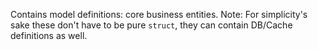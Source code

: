 Contains model definitions: core business entities. Note: For simplicity's sake these don't have to be pure `struct`, they can contain DB/Cache definitions as well.